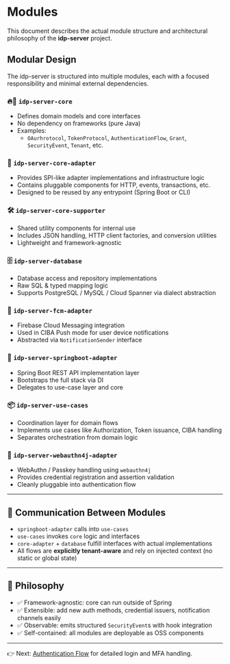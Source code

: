 # Modules

This document describes the actual module structure and architectural philosophy of the **idp-server** project.

## Modular Design

The idp-server is structured into multiple modules, each with a focused responsibility and minimal external dependencies.

### 🔥🚀 `idp-server-core`

- Defines domain models and core interfaces
- No dependency on frameworks (pure Java)
- Examples:
    - `OAurhrotocol`, `TokenProtocol`, `AuthenticationFlow`, `Grant`, `SecurityEvent`, `Tenant`, etc.

### 🔌 `idp-server-core-adapter`

- Provides SPI-like adapter implementations and infrastructure logic
- Contains pluggable components for HTTP, events, transactions, etc.
- Designed to be reused by any entrypoint (Spring Boot or CLI)

### 🛠 `idp-server-core-supporter`

- Shared utility components for internal use
- Includes JSON handling, HTTP client factories, and conversion utilities
- Lightweight and framework-agnostic

### 🗄 `idp-server-database`

- Database access and repository implementations
- Raw SQL & typed mapping logic
- Supports PostgreSQL / MySQL / Cloud Spanner via dialect abstraction

### 📱 `idp-server-fcm-adapter`

- Firebase Cloud Messaging integration
- Used in CIBA Push mode for user device notifications
- Abstracted via `NotificationSender` interface

### 🌱 `idp-server-springboot-adapter`

- Spring Boot REST API implementation layer
- Bootstraps the full stack via DI
- Delegates to use-case layer and core

### 📦 `idp-server-use-cases`

- Coordination layer for domain flows
- Implements use cases like Authorization, Token issuance, CIBA handling
- Separates orchestration from domain logic

### 🔐 `idp-server-webauthn4j-adapter`

- WebAuthn / Passkey handling using `webauthn4j`
- Provides credential registration and assertion validation
- Cleanly pluggable into authentication flow

---

## 🔄 Communication Between Modules

- `springboot-adapter` calls into `use-cases`
- `use-cases` invokes `core` logic and interfaces
- `core-adapter` + `database` fulfill interfaces with actual implementations
- All flows are **explicitly tenant-aware** and rely on injected context (no static or global state)

---


## 🔧 Philosophy

- ✅ Framework-agnostic: core can run outside of Spring
- ✅ Extensible: add new auth methods, credential issuers, notification channels easily
- ✅ Observable: emits structured `SecurityEvent`s with hook integration
- ✅ Self-contained: all modules are deployable as OSS components

---

👉 Next: [Authentication Flow](authentication-flow.md) for detailed login and MFA handling.
